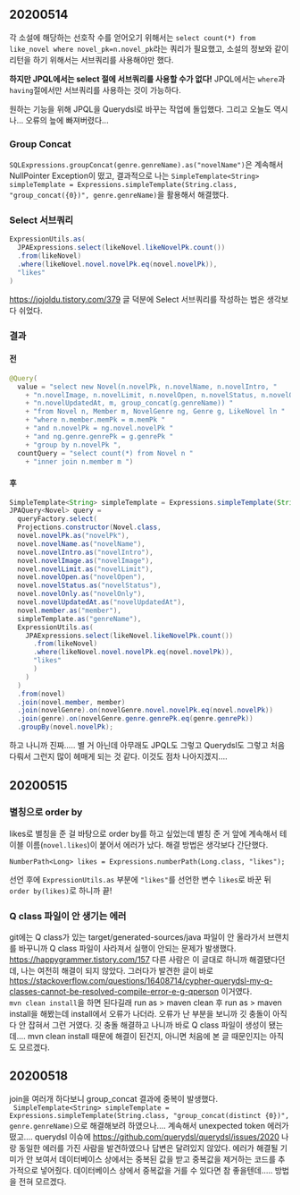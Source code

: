 ## 20200514
각 소설에 해당하는 선호작 수를 얻어오기 위해서는 `select count(*) from like_novel where novel_pk=n.novel_pk`라는 쿼리가 필요했고, 소설의 정보와 같이 리턴을 하기 위해서는 서브쿼리를 사용해야만 했다.  

**하지만 JPQL에서는 select 절에 서브쿼리를 사용할 수가 없다!** JPQL에서는 `where`과 `having`절에서만 서브쿼리를 사용하는 것이 가능하다.  

원하는 기능을 위해 JPQL을 Querydsl로 바꾸는 작업에 돌입했다. 그리고 오늘도 역시나... 오류의 늪에 빠져버렸다...

### Group Concat
`SQLExpressions.groupConcat(genre.genreName).as("novelName")`은 계속해서 NullPointer Exception이 떴고, 결과적으로 나는 `SimpleTemplate<String> simpleTemplate = Expressions.simpleTemplate(String.class, "group_concat({0})", genre.genreName)`을 활용해서 해결했다.

### Select 서브쿼리
```java
ExpressionUtils.as(
  JPAExpressions.select(likeNovel.likeNovelPk.count())
  .from(likeNovel)
  .where(likeNovel.novel.novelPk.eq(novel.novelPk)),
  "likes"
)
```
https://jojoldu.tistory.com/379 글 덕분에 Select 서브쿼리를 작성하는 법은 생각보다 쉬었다.

### 결과
#### 전
```java
@Query(
  value = "select new Novel(n.novelPk, n.novelName, n.novelIntro, "
    + "n.novelImage, n.novelLimit, n.novelOpen, n.novelStatus, n.novelOnly, "
    + "n.novelUpdatedAt, m, group_concat(g.genreName)) "
    + "from Novel n, Member m, NovelGenre ng, Genre g, LikeNovel ln "
    + "where n.member.memPk = m.memPk "
    + "and n.novelPk = ng.novel.novelPk "
    + "and ng.genre.genrePk = g.genrePk "
    + "group by n.novelPk ",
  countQuery = "select count(*) from Novel n "
    + "inner join n.member m ")
```

#### 후
```java
SimpleTemplate<String> simpleTemplate = Expressions.simpleTemplate(String.class, "group_concat({0})", genre.genreName);
JPAQuery<Novel> query = 
  queryFactory.select(
  Projections.constructor(Novel.class, 
  novel.novelPk.as("novelPk"),
  novel.novelName.as("novelName"),
  novel.novelIntro.as("novelIntro"),
  novel.novelImage.as("novelImage"),
  novel.novelLimit.as("novelLimit"),
  novel.novelOpen.as("novelOpen"),
  novel.novelStatus.as("novelStatus"),
  novel.novelOnly.as("novelOnly"),
  novel.novelUpdatedAt.as("novelUpdatedAt"),
  novel.member.as("member"), 
  simpleTemplate.as("genreName"),
  ExpressionUtils.as(
    JPAExpressions.select(likeNovel.likeNovelPk.count())
      .from(likeNovel)
      .where(likeNovel.novel.novelPk.eq(novel.novelPk)),
      "likes"
      )
    )
  )
  .from(novel)
  .join(novel.member, member)
  .join(novelGenre).on(novelGenre.novel.novelPk.eq(novel.novelPk))
  .join(genre).on(novelGenre.genre.genrePk.eq(genre.genrePk))
  .groupBy(novel.novelPk);
 ```
 
하고 나니까 진짜..... 별 거 아닌데 아무래도 JPQL도 그렇고 Querydsl도 그렇고 처음 다뤄서 그런지 많이 헤매게 되는 것 같다. 이것도 점차 나아지겠지....  

## 20200515
### 별칭으로 order by
likes로 별칭을 준 걸 바탕으로 order by를 하고 싶었는데 별칭 준 거 앞에 계속해서 테이블 이름(`novel.likes`)이 붙어서 에러가 났다. 해결 방법은 생각보다 간단했다.
```
NumberPath<Long> likes = Expressions.numberPath(Long.class, "likes"); 
```
선언 후에 `ExpressionUtils.as` 부분에 `"likes"`를 선언한 변수 `likes`로 바꾼 뒤 `order by(likes)`로 하니까 끝!

### Q class 파일이 안 생기는 에러
git에는 Q class가 있는 target/generated-sources/java 파일이 안 올라가서 브랜치를 바꾸니까 Q class 파일이 사라져서 실행이 안되는 문제가 발생했다. https://happygrammer.tistory.com/157 다른 사람은 이 글대로 하니까 해결됐다던데, 나는 여전히 해결이 되지 않았다. 그러다가 발견한 글이 바로 https://stackoverflow.com/questions/16408714/cypher-querydsl-my-q-classes-cannot-be-resolved-compile-error-e-g-qperson 이거였다.  
`mvn clean install`을 하면 된다길래 run as > maven clean 후 run as > maven install을 해봤는데 install에서 오류가 나더라. 오류가 난 부분을 보니까 깃 충돌이 아직 다 안 잡혀서 그런 거였다. 깃 충돌 해결하고 나니까 바로 Q class 파일이 생성이 됐는데.... mvn clean install 때문에 해결이 된건지, 아니면 처음에 본 글 때문인지는 아직도 모르겠다.

## 20200518
join을 여러개 하다보니 group_concat 결과에 중복이 발생했다.  
``` SimpleTemplate<String> simpleTemplate = Expressions.simpleTemplate(String.class, "group_concat(distinct {0})", genre.genreName)```으로 해결해보려 하였으나.... 계속해서 unexpected token 에러가 떴고.... querydsl 이슈에 https://github.com/querydsl/querydsl/issues/2020 나랑 동일한 에러를 가진 사람을 발견하였으나 답변은 달려있지 않았다. 에러가 해결될 기미가 안 보여서 데이터베이스 상에서는 중복된 값을 받고 중복값을 제거하는 코드를 추가적으로 넣어줬다. 데이터베이스 상에서 중복값을 거를 수 있다면 참 좋을텐데..... 방법을 전혀 모르겠다.
